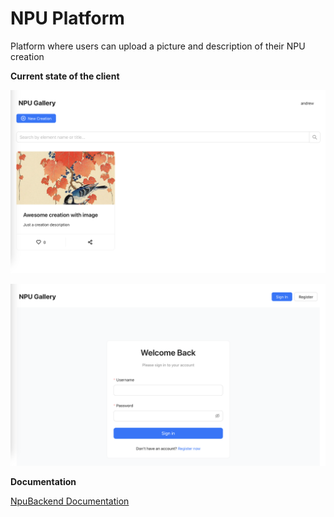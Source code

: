# NPU Platform

Platform where users can upload a picture and description of their NPU creation

**Current state of the client**

![Home page](images/home-page.png)

![Login page](images/login-page.png)

**Documentation**

[NpuBackend Documentation](NpuBackend/README.md)
